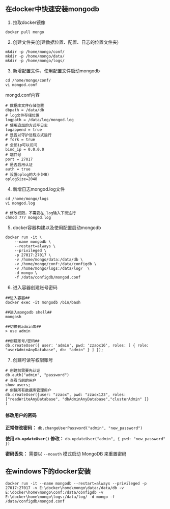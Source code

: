 ## 在docker中快速安装mongodb
1. 拉取docker镜像
```
docker pull mongo
```
2. 创建文件夹(创建数据位置、配置、日志的位置文件夹)
```
mkdir -p /home/mongo/conf/
mkdir -p /home/mongo/data/
mkdir -p /home/mongo/logs/
```
3. 新增配置文件，使用配置文件启动mongodb
```
cd /home/mongo/conf/
vi mongod.conf
```
mongd.conf内容
```
# 数据库文件存储位置
dbpath = /data/db
# log文件存储位置
logpath = /data/log/mongod.log
# 使用追加的方式写日志
logappend = true
# 是否以守护进程方式运行
# fork = true
# 全部ip可以访问
bind_ip = 0.0.0.0
# 端口号
port = 27017
# 是否启用认证
auth = true
# 设置oplog的大小(MB)
oplogSize=2048
```
4. 新增日志mongod.log文件
```
cd /home/mongo/logs
vi mongod.log

# 修改权限，不需要在.log输入下面这行
chmod 777 mongod.log
```
5. docker容器构建以及使用配置启动mongodb
```
docker run -it \
	--name mongodb \
	--restart=always \
    --privileged \
    -p 27017:27017 \
    -v /home/mongo/data:/data/db \
    -v /home/mongo/conf:/data/configdb \
    -v /home/mongo/logs:/data/log/  \
    -d mongo \
    -f /data/configdb/mongod.conf
```
6. 进入容器创建账号密码
```
##进入容器##
docker exec -it mongodb /bin/bash

##进入mongodb shell##
mongosh

##切换到admin库##
> use admin

##创建账号/密码##
db.createUser({ user: 'admin', pwd: 'zzaox16', roles: [ { role: "userAdminAnyDatabase", db: "admin" } ] });
```
7. 创建可读写权限账号
```
# 创建前需要先认证
db.auth("admin", "password")
# 查看当前的用户
show users;
# 创建所有数据库管理用户
db.createUser({user: "zzaox", pwd: "zzaox123", roles:["readWriteAnyDatabase", "dbAdminAnyDatabase","clusterAdmin" ]}
)
```

#### 修改用户的密码

**正常修改密码：** `db.changeUserPassword("admin", "new_password")`

**使用 `db.updateUser()` 修改：** `db.updateUser("admin", { pwd: "new_password" })`

**密码丢失：** 需要以 `--noauth` 模式启动 MongoDB 来重置密码



## 在windows下的docker安装

```she
docker run -it --name mongodb --restart=always --privileged -p 27017:27017 -v E:\docker\home\mongo\data:/data/db -v E:\docker\home\mongo\conf:/data/configdb -v E:\docker\home\mongo\logs:/data/log/ -d mongo -f /data/configdb/mongod.conf
```

